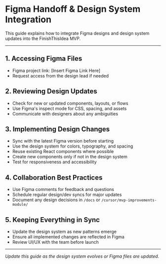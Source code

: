 # Figma Handoff & Design System Integration

This guide explains how to integrate Figma designs and design system updates into the FinishThisIdea MVP.

---

## 1. Accessing Figma Files
- Figma project link: [Insert Figma Link Here]
- Request access from the design lead if needed

## 2. Reviewing Design Updates
- Check for new or updated components, layouts, or flows
- Use Figma's inspect mode for CSS, spacing, and assets
- Communicate with designers about any ambiguities

## 3. Implementing Design Changes
- Sync with the latest Figma version before starting
- Use the design system for colors, typography, and spacing
- Reuse existing React components where possible
- Create new components only if not in the design system
- Test for responsiveness and accessibility

## 4. Collaboration Best Practices
- Use Figma comments for feedback and questions
- Schedule regular design/dev syncs for major updates
- Document any design decisions in `/docs` or `/cursor/mvp-improvements-module/`

## 5. Keeping Everything in Sync
- Update the design system as new patterns emerge
- Ensure all implemented changes are reflected in Figma
- Review UI/UX with the team before launch

---

*Update this guide as the design system evolves or Figma files are updated.* 